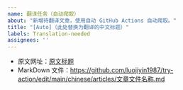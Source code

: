 ```yaml
---
name: 翻译任务（自动爬取）
about: "新增待翻译文章，使用自动 GitHub Actions 自动爬取。"
title: "[Auto]（此处替换为翻译的中文标题）"
labels: Translation-needed
assignees: ''
---
```


- 原文网址：[原文标题](https://www.freecodecamp.org/news/路由/)
- MarkDown 文件：https://github.com/luojiyin1987/try-action/edit/main/chinese/articles/文章文件名称.md